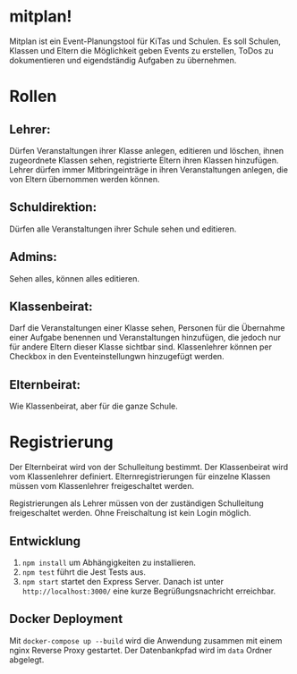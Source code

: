 # mitplan!
Mitplan ist ein Event-Planungstool für KiTas und Schulen. Es soll Schulen, Klassen und Eltern die Möglichkeit geben Events zu erstellen, ToDos zu dokumentieren und eigendständig Aufgaben zu übernehmen.

# Rollen
## Lehrer:
Dürfen Veranstaltungen ihrer Klasse anlegen, editieren und löschen, ihnen zugeordnete Klassen sehen, registrierte Eltern ihren Klassen hinzufügen. Lehrer dürfen immer Mitbringeinträge in ihren Veranstaltungen anlegen, die von Eltern übernommen werden können.

## Schuldirektion:
Dürfen alle Veranstaltungen ihrer Schule sehen und editieren.

## Admins:
Sehen alles, können alles editieren.

## Klassenbeirat:
Darf die Veranstaltungen einer Klasse sehen, Personen für die Übernahme einer Aufgabe benennen und Veranstaltungen hinzufügen, die jedoch nur für andere Eltern dieser Klasse sichtbar sind. Klassenlehrer können per Checkbox in den Eventeinstellungwn hinzugefügt werden.

## Elternbeirat:
Wie Klassenbeirat, aber für die ganze Schule.

# Registrierung
Der Elternbeirat wird von der Schulleitung bestimmt.
Der Klassenbeirat wird vom Klassenlehrer definiert.
Elternregistrierungen für einzelne Klassen müssen vom Klassenlehrer freigeschaltet werden.

Registrierungen als Lehrer müssen von der zuständigen Schulleitung freigeschaltet werden.
Ohne Freischaltung ist kein Login möglich.

## Entwicklung

1. `npm install` um Abhängigkeiten zu installieren.
2. `npm test` führt die Jest Tests aus.
3. `npm start` startet den Express Server.
   Danach ist unter `http://localhost:3000/` eine kurze Begrüßungsnachricht erreichbar.

## Docker Deployment

Mit `docker-compose up --build` wird die Anwendung zusammen mit einem nginx Reverse Proxy gestartet. Der Datenbankpfad wird im `data` Ordner abgelegt.
